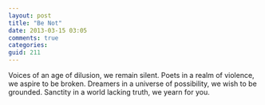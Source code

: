 ```yaml
---
layout: post
title: "Be Not"
date: 2013-03-15 03:05
comments: true
categories:
guid: 211
---
```

Voices of an age of dilusion, we remain silent.
Poets in a realm of violence, we aspire to be broken.
Dreamers in a universe of possibility, we wish to be grounded.
Sanctity in a world lacking truth, we yearn for you.
